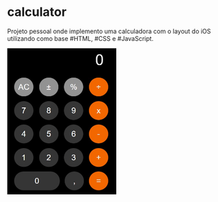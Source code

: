 # calculator
Projeto pessoal onde implemento uma calculadora com o layout do iOS utilizando como base #HTML, #CSS e #JavaScript.

<img width=50% src="assets/Captura de tela 2023-03-03 185654.jpg" alt='Imagem captura de tela'>